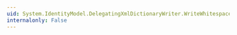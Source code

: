 ```yaml
---
uid: System.IdentityModel.DelegatingXmlDictionaryWriter.WriteWhitespace(System.String)
internalonly: False
---
```

